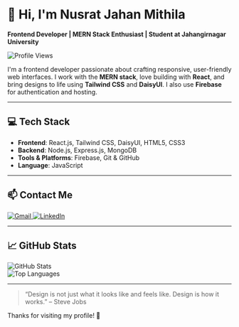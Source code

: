 # 👋 Hi, I'm Nusrat Jahan Mithila

**Frontend Developer | MERN Stack Enthusiast | Student at Jahangirnagar University**

![Profile Views](https://komarev.com/ghpvc/?username=TrustfratedIsNotAvailable&color=blue)

I'm a frontend developer passionate about crafting responsive, user-friendly web interfaces. I work with the **MERN stack**, love building with **React**, and bring designs to life using **Tailwind CSS** and **DaisyUI**. I also use **Firebase** for authentication and hosting.

---

## 💻 Tech Stack

- **Frontend**: React.js, Tailwind CSS, DaisyUI, HTML5, CSS3  
- **Backend**: Node.js, Express.js, MongoDB  
- **Tools & Platforms**: Firebase, Git & GitHub 
- **Language**: JavaScript

---

## 📫 Contact Me

<p>
  <a href="mailto:mithilanusrat689@gmail.com">
    <img alt="Gmail" src="https://img.shields.io/badge/GMAIL-D14836?style=for-the-badge&logo=gmail&logoColor=white" />
  </a>
  <a href="https://www.linkedin.com/in/nusrat-jahan-mithila-6031a6240" target="_blank">
    <img alt="LinkedIn" src="https://img.shields.io/badge/LINKEDIN-0077B5?style=for-the-badge&logo=linkedin&logoColor=white" />
  </a>
</p>

---

## 📈 GitHub Stats

![GitHub Stats](https://github-readme-stats.vercel.app/api?username=TrustfratedIsNotAvailable&show_icons=true&theme=radical)  
![Top Languages](https://github-readme-stats.vercel.app/api/top-langs/?username=TrustfratedIsNotAvailable&layout=compact&theme=radical)

---

> “Design is not just what it looks like and feels like. Design is how it works.” – Steve Jobs

Thanks for visiting my profile! 🌸
